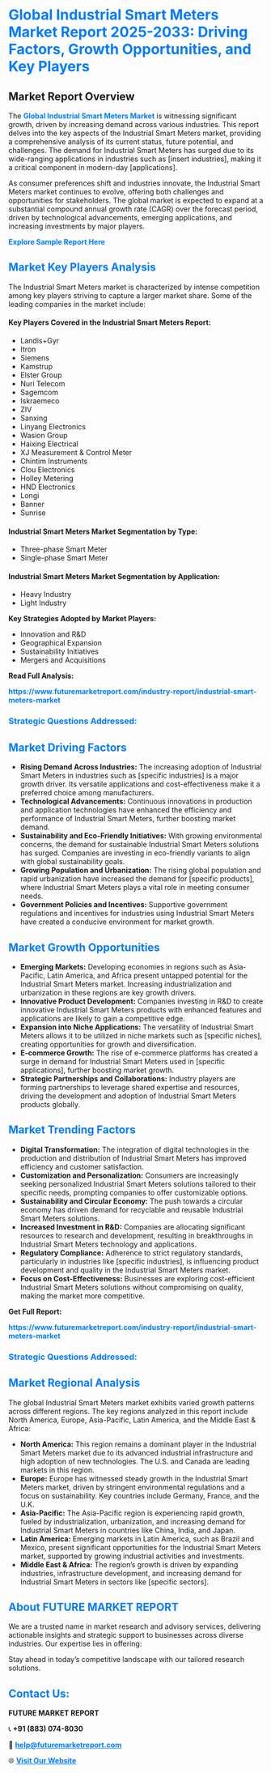 <h1 style="color: #007BFF;">Global Industrial Smart Meters Market Report 2025-2033: Driving Factors, Growth Opportunities, and Key Players</h1>

<section id="overview">
<h2>Market Report Overview</h2>
<p>The <a href="https://www.futuremarketreport.com/industry-report/industrial-smart-meters-market" style="color: #007BFF; text-decoration: none;"><strong>Global Industrial Smart Meters Market</strong></a> is witnessing significant growth, driven by increasing demand across various industries. This report delves into the key aspects of the Industrial Smart Meters market, providing a comprehensive analysis of its current status, future potential, and challenges. The demand for Industrial Smart Meters has surged due to its wide-ranging applications in industries such as [insert industries], making it a critical component in modern-day [applications].</p>
<p>As consumer preferences shift and industries innovate, the Industrial Smart Meters market continues to evolve, offering both challenges and opportunities for stakeholders. The global market is expected to expand at a substantial compound annual growth rate (CAGR) over the forecast period, driven by technological advancements, emerging applications, and increasing investments by major players.</p>
</section>

<section id="overview">
<p><a href="https://www.futuremarketreport.com/request-sample/reportId=107652" style="color: #007BFF; text-decoration: none;"><strong>Explore Sample Report Here</strong></a></p>
</section>

<section id="key-players">
<h2 style="color: #007BFF;">Market Key Players Analysis</h2>
<p>The Industrial Smart Meters market is characterized by intense competition among key players striving to capture a larger market share. Some of the leading companies in the market include:</p>
<h4>Key Players Covered in the Industrial Smart Meters Report:</h4>
<ul><li>Landis+Gyr</li><li>Itron</li><li>Siemens</li><li>Kamstrup</li><li>Elster Group</li><li>Nuri Telecom</li><li>Sagemcom</li><li>Iskraemeco</li><li>ZIV</li><li>Sanxing</li><li>Linyang Electronics</li><li>Wasion Group</li><li>Haixing Electrical</li><li>XJ Measurement &amp; Control Meter</li><li>Chintim Instruments</li><li>Clou Electronics</li><li>Holley Metering</li><li>HND Electronics</li><li>Longi</li><li>Banner</li><li>Sunrise</li></ul>
<h4>Industrial Smart Meters Market Segmentation by Type:</h4>
<ul><li>Three-phase Smart Meter</li><li>Single-phase Smart Meter</li></ul>

<h4>Industrial Smart Meters Market Segmentation by Application:</h4>
<ul><li>Heavy Industry</li><li>Light Industry</li></ul>
<p><strong>Key Strategies Adopted by Market Players:</strong></p>
<ul>
<li>Innovation and R&D</li>
<li>Geographical Expansion</li>
<li>Sustainability Initiatives</li>
<li>Mergers and Acquisitions</li>
</ul>
</section>

<section>
<p><strong>Read Full Analysis: </strong></p><a href="https://www.futuremarketreport.com/industry-report/industrial-smart-meters-market" style="color: #007BFF; text-decoration: none;"><strong>https://www.futuremarketreport.com/industry-report/industrial-smart-meters-market</strong></a>
<h3 style="color: #007BFF;">Strategic Questions Addressed:</h3>
</section>

<section id="driving-factors">
<h2 style="color: #007BFF;">Market Driving Factors</h2>
<ul>
<li><strong>Rising Demand Across Industries:</strong> The increasing adoption of Industrial Smart Meters in industries such as [specific industries] is a major growth driver. Its versatile applications and cost-effectiveness make it a preferred choice among manufacturers.</li>
<li><strong>Technological Advancements:</strong> Continuous innovations in production and application technologies have enhanced the efficiency and performance of Industrial Smart Meters, further boosting market demand.</li>
<li><strong>Sustainability and Eco-Friendly Initiatives:</strong> With growing environmental concerns, the demand for sustainable Industrial Smart Meters solutions has surged. Companies are investing in eco-friendly variants to align with global sustainability goals.</li>
<li><strong>Growing Population and Urbanization:</strong> The rising global population and rapid urbanization have increased the demand for [specific products], where Industrial Smart Meters plays a vital role in meeting consumer needs.</li>
<li><strong>Government Policies and Incentives:</strong> Supportive government regulations and incentives for industries using Industrial Smart Meters have created a conducive environment for market growth.</li>
</ul>
</section>

<section id="growth-opportunities">
<h2 style="color: #007BFF;">Market Growth Opportunities</h2>
<ul>
<li><strong>Emerging Markets:</strong> Developing economies in regions such as Asia-Pacific, Latin America, and Africa present untapped potential for the Industrial Smart Meters market. Increasing industrialization and urbanization in these regions are key growth drivers.</li>
<li><strong>Innovative Product Development:</strong> Companies investing in R&D to create innovative Industrial Smart Meters products with enhanced features and applications are likely to gain a competitive edge.</li>
<li><strong>Expansion into Niche Applications:</strong> The versatility of Industrial Smart Meters allows it to be utilized in niche markets such as [specific niches], creating opportunities for growth and diversification.</li>
<li><strong>E-commerce Growth:</strong> The rise of e-commerce platforms has created a surge in demand for Industrial Smart Meters used in [specific applications], further boosting market growth.</li>
<li><strong>Strategic Partnerships and Collaborations:</strong> Industry players are forming partnerships to leverage shared expertise and resources, driving the development and adoption of Industrial Smart Meters products globally.</li>
</ul>
</section>

<section id="trending-factors">
<h2 style="color: #007BFF;">Market Trending Factors</h2>
<ul>
<li><strong>Digital Transformation:</strong> The integration of digital technologies in the production and distribution of Industrial Smart Meters has improved efficiency and customer satisfaction.</li>
<li><strong>Customization and Personalization:</strong> Consumers are increasingly seeking personalized Industrial Smart Meters solutions tailored to their specific needs, prompting companies to offer customizable options.</li>
<li><strong>Sustainability and Circular Economy:</strong> The push towards a circular economy has driven demand for recyclable and reusable Industrial Smart Meters solutions.</li>
<li><strong>Increased Investment in R&D:</strong> Companies are allocating significant resources to research and development, resulting in breakthroughs in Industrial Smart Meters technology and applications.</li>
<li><strong>Regulatory Compliance:</strong> Adherence to strict regulatory standards, particularly in industries like [specific industries], is influencing product development and quality in the Industrial Smart Meters market.</li>
<li><strong>Focus on Cost-Effectiveness:</strong> Businesses are exploring cost-efficient Industrial Smart Meters solutions without compromising on quality, making the market more competitive.</li>
</ul>
</section>

<section>
<p><strong>Get Full Report: </strong></p><a href="https://www.futuremarketreport.com/industry-report/industrial-smart-meters-market" style="color: #007BFF; text-decoration: none;"><strong>https://www.futuremarketreport.com/industry-report/industrial-smart-meters-market</strong></a>
<h3 style="color: #007BFF;">Strategic Questions Addressed:</h3>
</section>


<section id="regional-analysis">
<h2 style="color: #007BFF;">Market Regional Analysis</h2>
<p>The global Industrial Smart Meters market exhibits varied growth patterns across different regions. The key regions analyzed in this report include North America, Europe, Asia-Pacific, Latin America, and the Middle East & Africa:</p>
<ul>
<li><strong>North America:</strong> This region remains a dominant player in the Industrial Smart Meters market due to its advanced industrial infrastructure and high adoption of new technologies. The U.S. and Canada are leading markets in this region.</li>
<li><strong>Europe:</strong> Europe has witnessed steady growth in the Industrial Smart Meters market, driven by stringent environmental regulations and a focus on sustainability. Key countries include Germany, France, and the U.K.</li>
<li><strong>Asia-Pacific:</strong> The Asia-Pacific region is experiencing rapid growth, fueled by industrialization, urbanization, and increasing demand for Industrial Smart Meters in countries like China, India, and Japan.</li>
<li><strong>Latin America:</strong> Emerging markets in Latin America, such as Brazil and Mexico, present significant opportunities for the Industrial Smart Meters market, supported by growing industrial activities and investments.</li>
<li><strong>Middle East & Africa:</strong> The region’s growth is driven by expanding industries, infrastructure development, and increasing demand for Industrial Smart Meters in sectors like [specific sectors].</li>
</ul>
</section>

<footer>
<h2 style="color: #007BFF;">About FUTURE MARKET REPORT</h2>
<p>We are a trusted name in market research and advisory services, delivering actionable insights and strategic support to businesses across diverse industries. Our expertise lies in offering:</p>

<p>Stay ahead in today’s competitive landscape with our tailored research solutions.</p>

<h2 style="color: #007BFF;">Contact Us:</h2>
<p><strong>FUTURE MARKET REPORT</strong></p>
<p>📞 <strong>+91 (883) 074-8030</strong></p>
<p>📧 <strong><a href="mailto:help@futuremarketreport.com" style="color: #007BFF;">help@futuremarketreport.com</a></strong></p>
<p>🌐 <strong><a href="https://www.futuremarketreport.com/" style="color: #007BFF;">Visit Our Website</a></strong></p>
</footer>